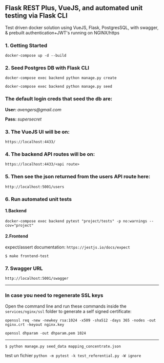 ## Flask REST Plus, VueJS, and automated unit testing via Flask CLI 
Test driven docker solution using VueJS, Flask, PostgresSQL, with swagger, & prebuilt authentication+JWT's running on NGINX/https

### 1. Getting Started

``` docker-compose up -d --build ```


### 2. Seed Postgres DB with Flask CLI

```docker-compose exec backend python manage.py create```

```docker-compose exec backend python manage.py seed```

### The default login creds that seed the db are:

<p><strong>User: </strong>  <em>avengers@gmail.com </em></p>
<p><strong>Pass: </strong>  <em>supersecret </em></p>


### 3. The VueJS UI will be on:

``` https://localhost:4433/ ```

### 4. The backend API routes will be on:

``` https://localhost:4433/<api route> ```

### 5. Then see the json returned from the users API route here:

``` http://localhost:5001/users ```

### 6. Run automated unit tests

#### 1.Backend

```docker-compose exec backend pytest "project/tests" -p no:warnings --cov="project"```

#### 2.Frontend

expect/assert documentation: `https://jestjs.io/docs/expect`

```$ make frontend-test```

### 7. Swagger URL

``` http://localhost:5001/swagger ```

-----------------------------------------------------------

### In case you need to regenerate SSL keys

Open the command line and run these commands inside the ```services/nginx/ssl``` folder to generate a self signed certificate:

``` openssl req -new -newkey rsa:1024 -x509 -sha512 -days 365 -nodes -out nginx.crt -keyout nginx.key ```

``` openssl dhparam -out dhparam.pem 1024 ```

-----------------------------------------------------------

``` $ python manage.py seed_data mapping_concentrate.json ```

test un fichier
```python -m pytest -k test_referential.py -W ignore```
